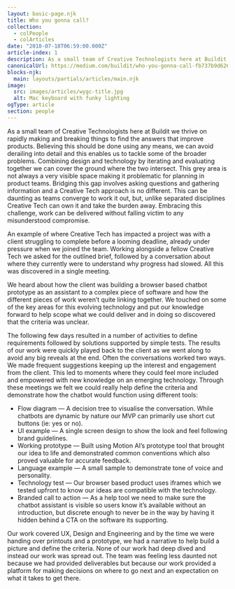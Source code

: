 ```yaml
---
layout: basic-page.njk
title: Who you gonna call?
collection:
  - colPeople
  - colArticles
date: "2018-07-18T06:59:00.000Z"
article-index: 1
description: As a small team of Creative Technologists here at Buildit we thrive on rapidly making and breaking things to find the answers that improve products.
canonicalUrl: https://medium.com/buildit/who-you-gonna-call-fb737b9d6268
blocks-njk:
  main: layouts/partials/articles/main.njk
image:
  src: images/articles/wygc-title.jpg
  alt: Mac keyboard with funky lighting
ogType: article
section: people
---
```

As a small team of Creative Technologists here at Buildit we thrive on rapidly making and breaking things to find the answers that improve products. Believing this should be done using any means, we can avoid derailing into detail and this enables us to tackle some of the broader problems. Combining design and technology by iterating and evaluating together we can cover the ground where the two intersect. This grey area is not always a very visible space making it problematic for planning in product teams. Bridging this gap involves asking questions and gathering information and a Creative Tech approach is no different. This can be daunting as teams converge to work it out, but, unlike separated disciplines Creative Tech can own it and take the burden away. Embracing this challenge, work can be delivered without falling victim to any misunderstood compromise.

An example of where Creative Tech has impacted a project was with a client struggling to complete before a looming deadline, already under pressure when we joined the team. Working alongside a fellow Creative Tech we asked for the outlined brief, followed by a conversation about where they currently were to understand why progress had slowed. All this was discovered in a single meeting.

We heard about how the client was building a browser based chatbot prototype as an assistant to a complex piece of software and how the different pieces of work weren’t quite linking together. We touched on some of the key areas for this evolving technology and put our knowledge forward to help scope what we could deliver and in doing so discovered that the criteria was unclear.

The following few days resulted in a number of activities to define requirements followed by solutions supported by simple tests. The results of our work were quickly played back to the client as we went along to avoid any big reveals at the end. Often the conversations worked two ways. We made frequent suggestions keeping up the interest and engagement from the client. This led to moments where they could feel more included and empowered with new knowledge on an emerging technology. Through these meetings we felt we could really help define the criteria and demonstrate how the chatbot would function using different tools:
- Flow diagram — A decision tree to visualise the conversation. While chatbots are dynamic by nature our MVP can primarily use short cut buttons (ie: yes or no).
- UI example — A single screen design to show the look and feel following brand guidelines.
- Working prototype — Built using Motion AI’s prototype tool that brought our idea to life and demonstrated common conventions which also proved valuable for accurate feedback.
- Language example — A small sample to demonstrate tone of voice and personality.
- Technology test — Our browser based product uses iframes which we tested upfront to know our ideas are compatible with the technology.
- Branded call to action — As a help tool we need to make sure the chatbot assistant is visible so users know it’s available without an introduction, but discrete enough to never be in the way by having it hidden behind a CTA on the software its supporting.

Our work covered UX, Design and Engineering and by the time we were handing over printouts and a prototype, we had a narrative to help build a picture and define the criteria. None of our work had deep dived and instead our work was spread out. The team was feeling less daunted not because we had provided deliverables but because our work provided a platform for making decisions on where to go next and an expectation on what it takes to get there.
